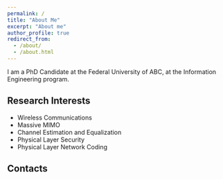 ```yaml
---
permalink: /
title: "About Me"
excerpt: "About me"
author_profile: true
redirect_from: 
  - /about/
  - /about.html
---
```


I am a PhD Candidate at the Federal University of ABC, at the Information Engineering program.


Research Interests
------

- Wireless Communications
- Massive MIMO
- Channel Estimation and Equalization
- Physical Layer Security
- Physical Layer Network Coding

Contacts
-----

